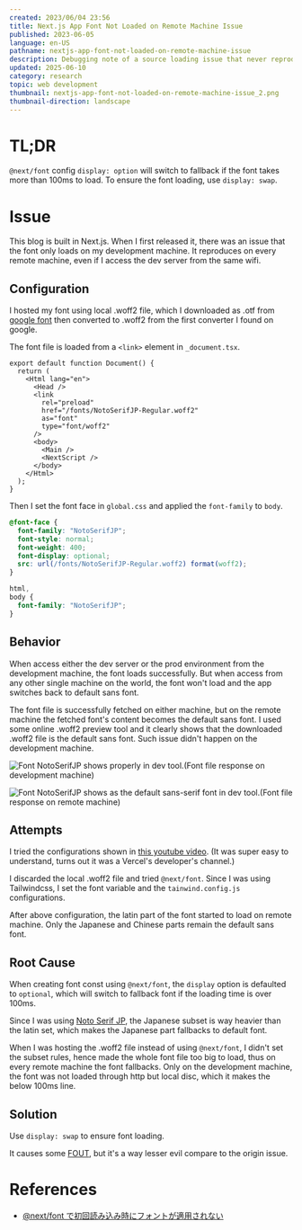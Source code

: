 ```yaml
---
created: 2023/06/04 23:56
title: Next.js App Font Not Loaded on Remote Machine Issue
published: 2023-06-05
language: en-US
pathname: nextjs-app-font-not-loaded-on-remote-machine-issue
description: Debugging note of a source loading issue that never reproduces on the dev machine.
updated: 2025-06-10
category: research
topic: web development
thumbnail: nextjs-app-font-not-loaded-on-remote-machine-issue_2.png
thumbnail-direction: landscape
---
```


# TL;DR

`@next/font` config `display: option` will switch to fallback if the font takes more than 100ms to load. To ensure the font loading, use `display: swap`.

# Issue

This blog is built in Next.js. When I first released it, there was an issue that the font only loads on my development machine. It reproduces on every remote machine, even if I access the dev server from the same wifi.

## Configuration

I hosted my font using local .woff2 file, which I downloaded as .otf from [google font](https://fonts.google.com/) then converted to .woff2 from the first converter I found on google.

The font file is loaded from a `<link>` element in `_document.tsx`.

```tsx
export default function Document() {
  return (
    <Html lang="en">
      <Head />
      <link
        rel="preload"
        href="/fonts/NotoSerifJP-Regular.woff2"
        as="font"
        type="font/woff2"
      />
      <body>
        <Main />
        <NextScript />
      </body>
    </Html>
  );
}
```

Then I set the font face in `global.css` and applied the `font-family` to `body`.

```css
@font-face {
  font-family: "NotoSerifJP";
  font-style: normal;
  font-weight: 400;
  font-display: optional;
  src: url(/fonts/NotoSerifJP-Regular.woff2) format(woff2);
}

html,
body {
  font-family: "NotoSerifJP";
}
```

## Behavior

When access either the dev server or the prod environment from the development machine, the font loads successfully. But when access from any other single machine on the world, the font won't load and the app switches back to default sans font.

The font file is successfully fetched on either machine, but on the remote machine the fetched font's content becomes the default sans font. I used some online .woff2 preview tool and it clearly shows that the downloaded .woff2 file is the default sans font. Such issue didn't happen on the development machine.

![Font NotoSerifJP shows properly in dev tool.](nextjs-app-font-not-loaded-on-remote-machine-issue_1.png)(Font file response on development machine)

![Font NotoSerifJP shows as the default sans-serif font in dev tool.](nextjs-app-font-not-loaded-on-remote-machine-issue_2.png)(Font file response on remote machine)

## Attempts

I tried the configurations shown in [this youtube video](https://www.youtube.com/watch?v=L8_98i_bMMA).
(It was super easy to understand, turns out it was a Vercel's developer's channel.)

I discarded the local .woff2 file and tried `@next/font`. Since I was using Tailwindcss, I set the font variable and the `tainwind.config.js` configurations.

After above configuration, the latin part of the font started to load on remote machine. Only the Japanese and Chinese parts remain the default sans font.

## Root Cause

When creating font const using `@next/font`, the `display` option is defaulted to `optional`, which will switch to fallback font if the loading time is over 100ms.

Since I was using [Noto Serif JP](https://fonts.google.com/noto/specimen/Noto+Serif+JP?query=noto+se), the Japanese subset is way heavier than the latin set, which makes the Japanese part fallbacks to default font.

When I was hosting the .woff2 file instead of using `@next/font`, I didn't set the subset rules, hence made the whole font file too big to load, thus on every remote machine the font fallbacks. Only on the development machine, the font was not loaded through http but local disc, which it makes the below 100ms line.

## Solution

Use `display: swap` to ensure font loading.

It causes some [FOUT](https://fonts.google.com/knowledge/glossary/fout), but it's a way lesser evil compare to the origin issue.

# References

- [@next/font で初回読み込み時にフォントが適用されない](https://www.satoooh.org/posts/next-font-display)
